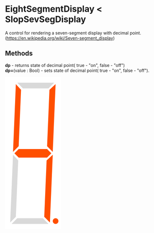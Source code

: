  # EightSegmentDisplay < SlopSevSegDisplay

 A control for rendering a seven-segment display with decimal point. (https://en.wikipedia.org/wiki/Seven-segment_display)
 
 ## Methods  
**dp** - returns state of decimal point( true - "on", false - "off")  
**dp=**(value : Bool) - sets state of decimal point( true - "on", false - "off").

 ![](../../images/EightSegmentDisplay.png)

